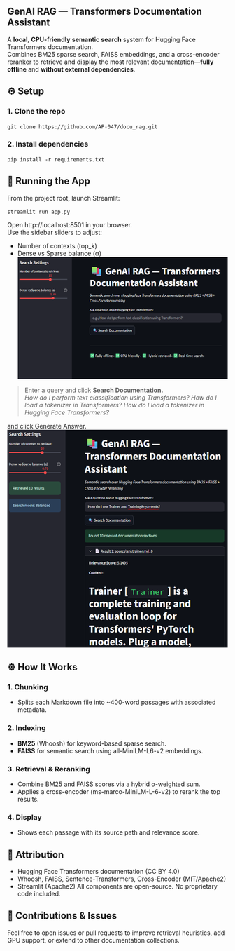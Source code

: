 ## GenAI RAG — Transformers Documentation Assistant
 
A **local**, **CPU-friendly** **semantic search** system for Hugging Face Transformers documentation.
<br> Combines BM25 sparse search, FAISS embeddings, and a cross-encoder reranker to retrieve and display the most relevant documentation—**fully offline** and **without external dependencies**.

## ⚙️ Setup

### 1. Clone the repo
```
git clone https://github.com/AP-047/docu_rag.git
```

### 2. Install dependencies
```
pip install -r requirements.txt
```

## 🚀 Running the App

From the project root, launch Streamlit:
```
streamlit run app.py
```
Open http://localhost:8501 in your browser.
<br>
Use the sidebar sliders to adjust:
- Number of contexts (top_k)
- Dense vs Sparse balance (α)
<br> <img src="data\cover_images\image_1.png" alt="Detective Profile" width="700" height="auto">

> Enter a query and click **Search Documentation.**  
> *How do I perform text classification using Transformers?*
> *How do I load a tokenizer in Transformers?*
> *How do I load a tokenizer in Hugging Face Transformers?*

and click Generate Answer.
<br> <img src="data\cover_images\image_2.png" alt="Detective Profile" width="700" height="auto">


## ⚙️ How It Works

### 1. Chunking
- Splits each Markdown file into ~400-word passages with associated metadata.

### 2. Indexing
- **BM25** (Whoosh) for keyword-based sparse search.
- **FAISS** for semantic search using all-MiniLM-L6-v2 embeddings.

### 3. Retrieval & Reranking
- Combine BM25 and FAISS scores via a hybrid α-weighted sum.
- Applies a cross-encoder (ms-marco-MiniLM-L-6-v2) to rerank the top results.

### 4. Display
- Shows each passage with its source path and relevance score.

## 📄 Attribution
- Hugging Face Transformers documentation (CC BY 4.0)
- Whoosh, FAISS, Sentence-Transformers, Cross-Encoder (MIT/Apache2)
- Streamlit (Apache2)
All components are open-source. No proprietary code included.

## 🙏 Contributions & Issues
Feel free to open issues or pull requests to improve retrieval heuristics, add GPU support, or extend to other documentation collections.
